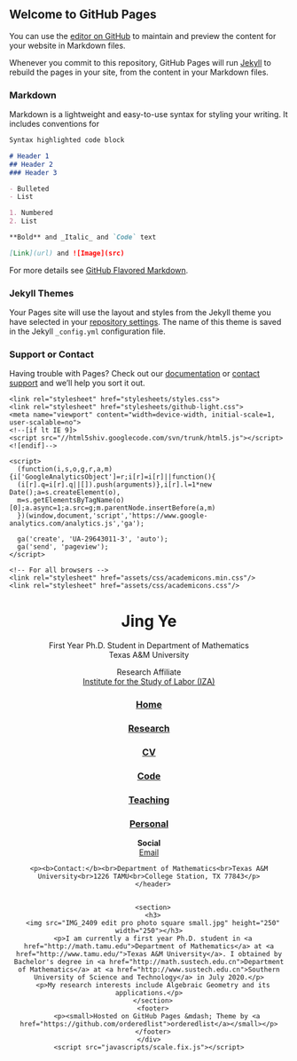 ## Welcome to GitHub Pages

You can use the [editor on GitHub](https://github.com/yej323/yejing.github.io/edit/gh-pages/index.md) to maintain and preview the content for your website in Markdown files.

Whenever you commit to this repository, GitHub Pages will run [Jekyll](https://jekyllrb.com/) to rebuild the pages in your site, from the content in your Markdown files.

### Markdown

Markdown is a lightweight and easy-to-use syntax for styling your writing. It includes conventions for

```markdown
Syntax highlighted code block

# Header 1
## Header 2
### Header 3

- Bulleted
- List

1. Numbered
2. List

**Bold** and _Italic_ and `Code` text

[Link](url) and ![Image](src)
```

For more details see [GitHub Flavored Markdown](https://guides.github.com/features/mastering-markdown/).

### Jekyll Themes

Your Pages site will use the layout and styles from the Jekyll theme you have selected in your [repository settings](https://github.com/yej323/yejing.github.io/settings/pages). The name of this theme is saved in the Jekyll `_config.yml` configuration file.

### Support or Contact

Having trouble with Pages? Check out our [documentation](https://docs.github.com/categories/github-pages-basics/) or [contact support](https://support.github.com/contact) and we’ll help you sort it out.

<!doctype html>
<html>
  <head>
  <script src="https://use.fontawesome.com/baff6f55f5.js"></script>
    <meta charset="utf-8">
    <meta http-equiv="X-UA-Compatible" content="chrome=1">
    <title>Jing YE by yejing</title>

    <link rel="stylesheet" href="stylesheets/styles.css">
    <link rel="stylesheet" href="stylesheets/github-light.css">
    <meta name="viewport" content="width=device-width, initial-scale=1, user-scalable=no">
    <!--[if lt IE 9]>
    <script src="//html5shiv.googlecode.com/svn/trunk/html5.js"></script>
    <![endif]-->

    <script>
      (function(i,s,o,g,r,a,m){i['GoogleAnalyticsObject']=r;i[r]=i[r]||function(){
      (i[r].q=i[r].q||[]).push(arguments)},i[r].l=1*new Date();a=s.createElement(o),
      m=s.getElementsByTagName(o)[0];a.async=1;a.src=g;m.parentNode.insertBefore(a,m)
      })(window,document,'script','https://www.google-analytics.com/analytics.js','ga');

      ga('create', 'UA-29643011-3', 'auto');
      ga('send', 'pageview');
    </script>

    <!-- For all browsers -->
    <link rel="stylesheet" href="assets/css/academicons.min.css"/>
    <link rel="stylesheet" href="assets/css/academicons.css"/>

  </head>
  
  <body>
    <div class="wrapper">
      <header>
        <h1>Jing Ye</h1>
        <p>First Year Ph.D. Student in Department of Mathematics<br>Texas A&M University</p>
        <p>Research Affiliate<br><a href="http://math.tamu.edu">Institute for the Study of Labor (IZA)</a></p>
    <h3><p class="view"><a href="https://yejing.github.io/">Home</a></p></h3>
        <h3><p class="view"><a href="https://yejing.github.io/research.html">Research</a></p></h3>
    <h3><p class="view"><a href="https://yejing.github.io/research/CV.pdf">CV</a></p></h3>
        <h3><p class="view"><a href="https://yejing.github.io/code.html">Code</a></p></h3>
        <h3><p class="view"><a href="https://yejing.github.io/teaching.html">Teaching</a></p></h3>
        <h3><p class="view"><a href="https://yejing.github.io/personal.html">Personal</a></p></h3>
    <p class="view"><b>Social</b><br>
        <a href="mailto:yej@tamu.edu" class="author-social" target="_blank"><i class="fa fa-fw fa-envelope-square"></i> Email</a><br>
       
    <p><b>Contact:</b><br>Department of Mathematics<br>Texas A&M University<br>1226 TAMU<br>College Station, TX 77843</p>
      </header>
      
      
      <section>
      <h3>
      <img src="IMG_2409 edit pro photo square small.jpg" height="250" width="250"></h3>
      <p>I am currently a first year Ph.D. student in <a href="http://math.tamu.edu">Department of Mathematics</a> at <a href="http://www.tamu.edu/">Texas A&M University</a>. I obtained by Bachelor's degree in <a href="http://math.sustech.edu.cn">Department of Mathematics</a> at <a href="http://www.sustech.edu.cn">Southern University of Science and Technology</a> in July 2020.</p>
      <p>My research interests include Algebraic Geometry and its applications.</p>
      </section>
      <footer>
        <p><small>Hosted on GitHub Pages &mdash; Theme by <a href="https://github.com/orderedlist">orderedlist</a></small></p>
      </footer>
    </div>
    <script src="javascripts/scale.fix.js"></script>
  </body>
</html>
      
